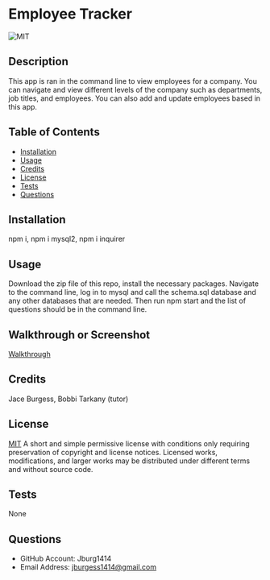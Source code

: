 # Employee Tracker
![MIT](https://img.shields.io/badge/license-MIT-brightgreen)

## Description
This app is ran in the command line to view employees for a company. You can navigate and view different levels of the company such as departments, job titles, and employees. You can also add and update employees based in this app. 

## Table of Contents

- [Installation](#installation)
- [Usage](#usage)
- [Credits](#credits)
- [License](#license)
- [Tests](#tests)
- [Questions](#questions)

## Installation
npm i, npm i mysql2, npm i inquirer

## Usage
Download the zip file of this repo, install the necessary packages. Navigate to the command line, log in to mysql and call the schema.sql database and any other databases that are needed. Then run npm start and the list of questions should be in the command line. 

## Walkthrough or Screenshot
[Walkthrough](https://youtu.be/hLh0NOEiyCA)


## Credits
Jace Burgess, Bobbi Tarkany (tutor)

## License
[MIT](https://opensource.org/licenses/MIT)
A short and simple permissive license with conditions only requiring preservation of copyright and license notices. Licensed works, modifications, and larger works may be distributed under different terms and without source code.


## Tests
None

## Questions
- GitHub Account: Jburg1414
- Email Address: jburgess1414@gmail.com

